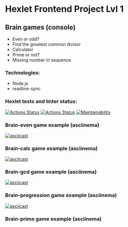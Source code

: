 # Hexlet Frontend Project Lvl 1
## Brain games (console)
- Even or odd?
- Find the greatest common divisor
- Calculator
- Prime or not?
- Missing number in sequence

### Technologies:
- Node.js
- readline-sync

### Hexlet tests and linter status:
[![Actions Status](https://github.com/redaktorscha/frontend-project-lvl1/workflows/hexlet-check/badge.svg)](https://github.com/redaktorscha/frontend-project-lvl1/actions)
[![Actions Status](https://github.com/redaktorscha/frontend-project-lvl1/workflows/nodejs/badge.svg)](https://github.com/redaktorscha/frontend-project-lvl1/workflows/nodejs/badge.svg)
[![Maintainability](https://api.codeclimate.com/v1/badges/a99a88d28ad37a79dbf6/maintainability)](https://codeclimate.com/github/codeclimate/codeclimate/maintainability)

### Brain-even game example (asciinema)
[![asciicast](https://asciinema.org/a/452125.svg)](https://asciinema.org/a/452125)

### Brain-calc game example (asciinema)
[![asciicast](https://asciinema.org/a/452028.svg)](https://asciinema.org/a/452028)

### Brain-gcd game example (asciinema)
[![asciicast](https://asciinema.org/a/452124.svg)](https://asciinema.org/a/452124)

### Brain-progression game example (asciinema)
[![asciicast](https://asciinema.org/a/452136.svg)](https://asciinema.org/a/452136)

### Brain-prime game example (asciinema)